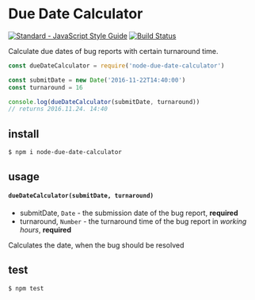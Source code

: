 # Due Date Calculator

[![Standard - JavaScript Style Guide](https://img.shields.io/badge/code%20style-standard-brightgreen.svg)](http://standardjs.com/) [![Build Status](https://travis-ci.org/RuoiTrau95/due-date-calculator.svg?branch=main)](https://travis-ci.org/RuoiTrau95/due-date-calculator)

Calculate due dates of bug reports with certain turnaround time.

``` js
const dueDateCalculator = require('node-due-date-calculator')

const submitDate = new Date('2016-11-22T14:40:00')
const turnaround = 16

console.log(dueDateCalculator(submitDate, turnaround))
// returns 2016.11.24. 14:40
```

## install

```
$ npm i node-due-date-calculator
```

## usage

#### `dueDateCalculator(submitDate, turnaround)`

- submitDate, `Date` - the submission date of the bug report, **required**
- turnaround, `Number` - the turnaround time of the bug report in *working
  hours*, **required**

Calculates the date, when the bug should be resolved

## test

```
$ npm test
```
